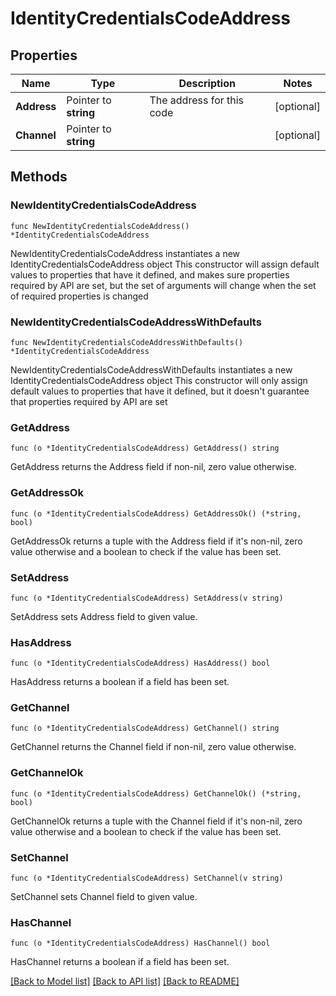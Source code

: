 # IdentityCredentialsCodeAddress

## Properties

Name | Type | Description | Notes
------------ | ------------- | ------------- | -------------
**Address** | Pointer to **string** | The address for this code | [optional] 
**Channel** | Pointer to **string** |  | [optional] 

## Methods

### NewIdentityCredentialsCodeAddress

`func NewIdentityCredentialsCodeAddress() *IdentityCredentialsCodeAddress`

NewIdentityCredentialsCodeAddress instantiates a new IdentityCredentialsCodeAddress object
This constructor will assign default values to properties that have it defined,
and makes sure properties required by API are set, but the set of arguments
will change when the set of required properties is changed

### NewIdentityCredentialsCodeAddressWithDefaults

`func NewIdentityCredentialsCodeAddressWithDefaults() *IdentityCredentialsCodeAddress`

NewIdentityCredentialsCodeAddressWithDefaults instantiates a new IdentityCredentialsCodeAddress object
This constructor will only assign default values to properties that have it defined,
but it doesn't guarantee that properties required by API are set

### GetAddress

`func (o *IdentityCredentialsCodeAddress) GetAddress() string`

GetAddress returns the Address field if non-nil, zero value otherwise.

### GetAddressOk

`func (o *IdentityCredentialsCodeAddress) GetAddressOk() (*string, bool)`

GetAddressOk returns a tuple with the Address field if it's non-nil, zero value otherwise
and a boolean to check if the value has been set.

### SetAddress

`func (o *IdentityCredentialsCodeAddress) SetAddress(v string)`

SetAddress sets Address field to given value.

### HasAddress

`func (o *IdentityCredentialsCodeAddress) HasAddress() bool`

HasAddress returns a boolean if a field has been set.

### GetChannel

`func (o *IdentityCredentialsCodeAddress) GetChannel() string`

GetChannel returns the Channel field if non-nil, zero value otherwise.

### GetChannelOk

`func (o *IdentityCredentialsCodeAddress) GetChannelOk() (*string, bool)`

GetChannelOk returns a tuple with the Channel field if it's non-nil, zero value otherwise
and a boolean to check if the value has been set.

### SetChannel

`func (o *IdentityCredentialsCodeAddress) SetChannel(v string)`

SetChannel sets Channel field to given value.

### HasChannel

`func (o *IdentityCredentialsCodeAddress) HasChannel() bool`

HasChannel returns a boolean if a field has been set.


[[Back to Model list]](../README.md#documentation-for-models) [[Back to API list]](../README.md#documentation-for-api-endpoints) [[Back to README]](../README.md)


